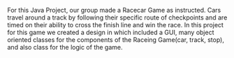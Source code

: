 For this Java Project, our group made a Racecar Game as instructed. Cars travel around a track by following their specific route of checkpoints and are timed on their ability to cross the finish line and win the race.
In this project for this game we created a design in which included a GUI, many object oriented classes for the components of the Raceing Game(car, track, stop), and also class for the logic of the game. 
